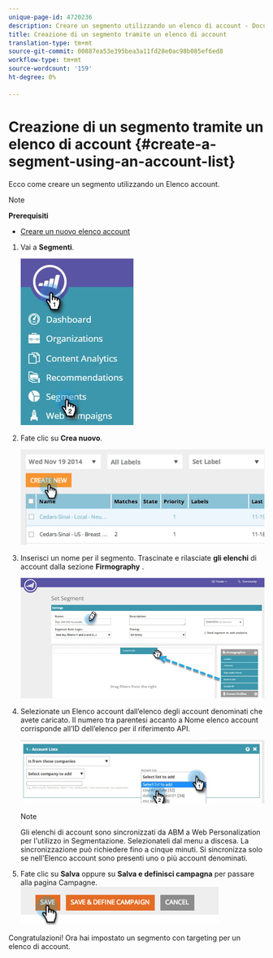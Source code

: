 ```yaml
---
unique-page-id: 4720236
description: Creare un segmento utilizzando un elenco di account - Documenti Marketo - Documentazione prodotto
title: Creazione di un segmento tramite un elenco di account
translation-type: tm+mt
source-git-commit: 00887ea53e395bea3a11fd28e0ac98b085ef6ed8
workflow-type: tm+mt
source-wordcount: '159'
ht-degree: 0%

---
```



# Creazione di un segmento tramite un elenco di account {#create-a-segment-using-an-account-list}

Ecco come creare un segmento utilizzando un Elenco account.

>[!NOTE]
>
>**Prerequisiti**
>
>* [Creare un nuovo elenco account](../../../product-docs/account-based-marketing/target/account-lists.md)

>



1. Vai a **Segmenti**.

   ![](assets/new-dropdown-segments-hand-no-account-list.jpg)

1. Fate clic su **Crea nuovo**.

   ![](assets/image2014-11-19-19-3a33-3a47.png)

1. Inserisci un nome per il segmento. Trascinate e rilasciate **gli elenchi** di account dalla sezione **Firmography** .

   ![](assets/set-segment-hands.jpg)

1. Selezionate un Elenco account dall’elenco degli account denominati che avete caricato. Il numero tra parentesi accanto a Nome elenco account corrisponde all’ID dell’elenco per il riferimento API.

   ![](assets/select-list-for-segment-hands.jpg)

   >[!NOTE]
   >
   >Gli elenchi di account sono sincronizzati da ABM a Web Personalization per l&#39;utilizzo in Segmentazione. Selezionateli dal menu a discesa. La sincronizzazione può richiedere fino a cinque minuti. Si sincronizza solo se nell&#39;Elenco account sono presenti uno o più account denominati.

1. Fate clic su **Salva** oppure su **Salva e definisci campagna** per passare alla pagina Campagne.\
   ![](assets/image2014-11-19-19-3a48-3a20.png)

Congratulazioni! Ora hai impostato un segmento con targeting per un elenco di account.
